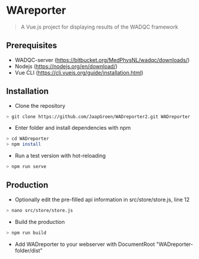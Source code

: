 # WAreporter

> A Vue.js project for displaying results of the WADQC framework


## Prerequisites
* WADQC-server (https://bitbucket.org/MedPhysNL/wadqc/downloads/)
* Nodejs (https://nodejs.org/en/download/)
* Vue CLI (https://cli.vuejs.org/guide/installation.html)

## Installation
* Clone the repository
``` bash
> git clone https://github.com/JaapGroen/WADreporter2.git WADreporter
```
* Enter folder and install dependencies with npm
``` bash
> cd WADreporter
> npm install
```
* Run a test version with hot-reloading
``` bash
> npm run serve
```

## Production
* Optionally edit the pre-filled api information in src/store/store.js, line 12
``` bash
> nano src/store/store.js
```
* Build the production
``` bash
> npm run build
```
* Add WADreporter to your webserver with DocumentRoot "WADreporter-folder/dist"
